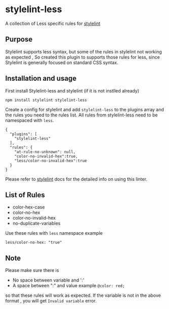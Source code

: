 # stylelint-less

A collection of Less specific rules for [stylelint](https://github.com/stylelint/stylelint)

## Purpose

Stylelint supports less syntax, but some of the rules in stylelint not working as expected , So created this plugin to
supports those rules for less, since Stylelint is generally focused on standard CSS syntax.

## Installation and usage

First install Stylelint-less and stylelint (if it is not instlled already)

```
npm install stylelint stylelint-less
```

Create a config for stylelint and add `stylelint-less` to the plugins array and the rules you need to the rules list.
All rules from stylelint-less
need to be namespaced with `less`.

```
{
  "plugins": [
    "stylelint-less"
  ],
  "rules": {
    "at-rule-no-unknown": null,
    "color-no-invalid-hex":true,
    "less/color-no-invalid-hex":true
  }
}
```

Please refer to [stylelint](https://stylelint.io/user-guide/get-started/) docs for the detailed info on using this
linter.

## List of Rules

- color-hex-case
- color-no-hex
- color-no-invalid-hex
- no-duplicate-variables

Use these rules with `less` namespace example

`less/color-no-hex: "true"`

## Note

Please make sure there is

- No space between variable and ':'
- A space between ":" and value
  example
  `@color: red;`

so that these rules will work as expected. If the variable is not in the above format , you will
get `Invalid variable` error.
